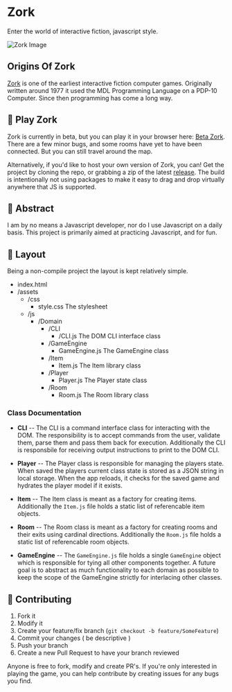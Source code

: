 # Zork
Enter the world of interactive fiction, javascript style. 

![Zork Image](http://raeinblack.com/zork.png)

## Origins Of Zork
[Zork](https://en.wikipedia.org/wiki/Zork) is one of the earliest interactive fiction computer games. Originally written around 1977 it used the MDL Programming Language on a PDP-10 Computer. Since then programming has come a long way.

## :hammer: Play Zork
Zork is currently in beta, but you can play it in your browser here: [Beta Zork](https://raeinblack.com/projects/zork). There are a few minor bugs, and some rooms have yet to have been connected. But you can still travel around the map.

Alternatively, if you'd like to host your own version of Zork, you can! Get the project by cloning the repo, or grabbing a zip of the latest [release](https://github.com/DLzer/Zork/releases/latest). The build is intentionally not using packages to make it easy to drag and drop virtually anywhere that JS is supported.

## :satellite: Abstract

I am by no means a Javascript developer, nor do I use Javascript on a daily basis. This project is primarily aimed at practicing Javascript, and for fun.

## :mag_right: Layout

Being a non-compile project the layout is kept relatively simple.

* index.html
* /assets
    * /css
        * style.css The stylesheet
    * /js
        * /Domain
            * /CLI
                * /CLI.js The DOM CLI interface class
            * /GameEngine
                * GameEngine.js The GameEngine class
            * /Item
                * Item.js The Item library class
            * /Player
                * Player.js The Player state class
            * /Room
                * Room.js The Room library class

### Class Documentation

- **CLI**
    -- The CLI is a command interface class for interacting with the DOM. The responsibility is to accept commands from the user, validate them, parse them and pass them back for execution. Additionally the CLI is responsbile for receiving output instructions to print to the DOM CLI.

- **Player**
    -- The Player class is responsible for managing the players state. When saved the players current class state is stored as a JSON string in local storage. When the app reloads, it checks for the saved game and hydrates the player model if it exists.

- **Item**
    -- The Item class is meant as a factory for creating items. Additionally the `Item.js` file holds a static list of referencable item objects.

- **Room**
    -- The Room class is meant as a factory for creating rooms and their exits using cardinal directions. Additionally the `Room.js` file holds a static list of referencable room objects.

- **GameEngine**
    -- The `GameEngine.js` file holds a single `GameEngine` object which is responsible for tying all other components together. A future goal is to abstract as much functionality to each domain as possible to keep the scope of the GameEngine strictly for interlacing other classes.


## :wrench: Contributing

1. Fork it
2. Modify it
3. Create your feature/fix branch (`git checkout -b feature/SomeFeature`)
4. Commit your changes ( be descriptive )
5. Push your branch
6. Create a new Pull Request to have your branch reviewed

Anyone is free to fork, modify and create PR's. If you're only interested in playing the game, you can help contribute by creating issues for any bugs you find. 
